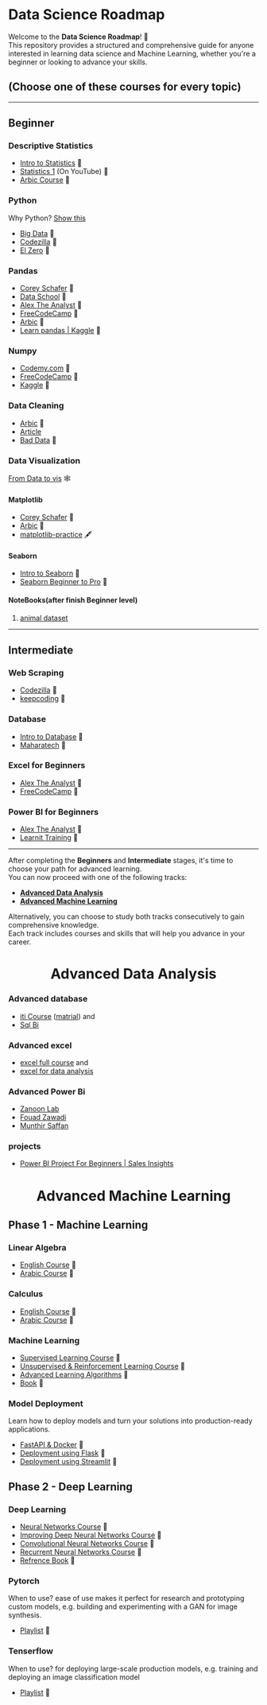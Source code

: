 # Data Science Roadmap

Welcome to the **Data Science Roadmap**! 🚀  
This repository provides a structured and comprehensive guide for anyone interested in learning data science and Machine Learning, whether you're a beginner or looking to advance your skills.

## (Choose one of these courses for every topic)

---

## Beginner

### Descriptive Statistics 
- [Intro to Statistics](https://www.udacity.com/course/intro-to-statistics--st101) 🎥  
- [Statistics 1](https://youtube.com/playlist?list=PL0KQuRyPJoe6KjlUM6iNYgt8d0DwI-IGR&si=gQLmBslqd32JTWSE) (On YouTube) 🎥  
- [Arbic Course](https://www.youtube.com/watch?v=8wwPwlueoDs&list=PLtsZ69x5q-X_MJj_iwBwpJaLg_C6JGiWW) 🎥  

### Python  
Why Python? [Show this](https://www.youtube.com/watch?v=XKQaCF_Om8o&list=PLrooD4hY1QqCCAbHdQTJ-BpVFQlCu_Pg1)  
- [Big Data](https://www.youtube.com/watch?v=mlbe7Vxr7yA&list=PLrooD4hY1QqDjPYUvDsxjfh9np7DjBwAg&index=6) 🎥  
- [Codezilla](https://www.youtube.com/playlist?list=PLuXY3ddo_8nzrO74UeZQVZOb5-wIS6krJ) 🎥  
- [El Zero](https://www.youtube.com/playlist?list=PLDoPjvoNmBAyE_gei5d18qkfIe-Z8mocs) 🎥  

### Pandas  
- [Corey Schafer](https://www.youtube.com/playlist?list=PL-osiE80TeTsWmV9i9c58mdDCSskIFdDS) 🎥  
- [Data School](https://www.youtube.com/playlist?list=PL5-da3qGB5ICCsgW1MxlZ0Hq8LL5U3u9y) 🎥  
- [Alex The Analyst](https://www.youtube.com/playlist?list=PLUaB-1hjhk8GZOuylZqLz-Qt9RIdZZMBE) 🎥  
- [FreeCodeCamp](https://www.youtube.com/watch?v=gtjxAH8uaP0) 🎥  
- [Arbic](https://www.youtube.com/playlist?list=PLuRv1IekA3YVwzaWa2Kp7bgIVcJsJ5XGW) 🎥  
- [Learn pandas | Kaggle](https://www.youtube.com/playlist?list=PLuRv1IekA3YVwzaWa2Kp7bgIVcJsJ5XGW) 📕  

### Numpy  
- [Codemy.com](https://www.youtube.com/playlist?list=PLCC34OHNcOtpalASMlX2HHdsLNipyyhbK) 🎥  
- [FreeCodeCamp](https://www.youtube.com/watch?v=QUT1VHiLmmI&t=2844s) 🎥  
- [Kaggle](https://www.kaggle.com/code/legendadnan/numpy-tutorial-for-beginners-data-science) 📕  

### Data Cleaning  
- [Arbic](https://www.youtube.com/watch?v=TXiKPcbHmO8&list=PL3pZ0ZEStTyS2WYctpa6n3mxUW1GMlaQV&index=4) 🎥  
- [Article](https://towardsdatascience.com/the-ultimate-guide-to-data-cleaning-3969843991d4)  
- [Bad Data](https://drive.google.com/file/d/1i13WL-9wONr2h1-_mB6T6TV5YJoeyDzV/view) 📕  

### Data Visualization  
[From Data to vis](https://www.data-to-viz.com/) 🕸️  

#### Matplotlib  
- [Corey Schafer](https://www.youtube.com/playlist?list=PL-osiE80TeTvipOqomVEeZ1HRrcEvtZB_) 🎥  
- [Arbic](https://www.youtube.com/playlist?list=PLuRv1IekA3YUdhJNrsn-nK71yvTc45OlW) 🎥  
- [matplotlib-practice](https://www.kaggle.com/code/mennahelsheikh/matplotlib-practice) 🖋️  

#### Seaborn  
- [Intro to Seaborn](https://www.youtube.com/playlist?list=PLtPIclEQf-3cG31dxSMZ8KTcDG7zYng1j) 🎥  
- [Seaborn Beginner to Pro](https://www.youtube.com/playlist?list=PL4GjoPPG4VqOAwSNw2I-PXUcjw1frHmW2) 🎥  
#### NoteBooks(after finish Beginner level)
1. [animal dataset](https://docs.google.com/document/d/1oKKx0K4X1HjRiFieA4tozWFMKa2p0MOaN9ldBhr8LsI/edit?tab=t.0)
---

## Intermediate  

### Web Scraping  
- [Codezilla](https://www.youtube.com/watch?v=taL3r_JpwBg) 🎥  
- [keepcoding](https://www.youtube.com/watch?v=YiPYIlmqwdw&list=PL3pZ0ZEStTyS2WYctpa6n3mxUW1GMlaQV&index=3) 🎥  

### Database  
- [Intro to Database](https://www.youtube.com/watch?v=9dW34UI520Y&list=PLSGEGD0dbMKrvd5ppnyFLm7q3xEH97T-t) 🎥  
- [Maharatech](https://maharatech.gov.eg/course/view.php?id=740) 🎥  

### Excel for Beginners  
- [Alex The Analyst](https://www.youtube.com/playlist?list=PLUaB-1hjhk8Hyd5NiPQ9CND82vNodlFF5) 🎥  
- [FreeCodeCamp](https://www.youtube.com/watch?v=Vl0H-qTclOg) 🎥  

### Power BI for Beginners  
- [Alex The Analyst](https://www.youtube.com/playlist?list=PLUaB-1hjhk8HqnmK0gQhfmIdCbxwoAoys) 🎥  
- [Learnit Training](https://www.youtube.com/watch?v=fnA-_iDV_LY&list=PLoyECfvEFOjaMKFbBSKSmnOpEcXqqRegW) 🎥  

---

After completing the **Beginners** and **Intermediate** stages, it's time to choose your path for advanced learning.  
You can now proceed with one of the following tracks:  
- **[Advanced Data Analysis](#advanced-data-analysis)**  
- **[Advanced Machine Learning](#advanced-machine-learning)**  

Alternatively, you can choose to study both tracks consecutively to gain comprehensive knowledge.  
Each track includes courses and skills that will help you advance in your career.  

<h1 id= "advanced-data-analysis" align="center">Advanced Data Analysis </h1> 

### Advanced database
- [iti Course](https://www.youtube.com/playlist?list=PLoRh0POuk1Rw-BZU-DPI6cA_c5W9_2uF_) ([matrial](https://drive.google.com/drive/u/0/folders/1pt_I5AoF85jDwd9j8MZwrO-sNp_JP1n1?fbclid=IwZXh0bgNhZW0CMTEAAR0iT0KETBkBlMakXe2Uu_OAfo8xDfE0gC8C_xXc8wC9P3aHrKb7jjGSOwQ_aem_aY3q9dDyqNUw1qz2tnv2Kw)) and
- [Sql Bi](https://www.youtube.com/playlist?list=PLSGEGD0dbMKpih5QzGQfwU86d8TB-O24a)
### Advanced excel 
- [excel full course](https://www.youtube.com/playlist?list=PLXlHqMRg9lAYiiutr-Ou0J1uU20T-5a4-) and
- [excel for data analysis](https://www.youtube.com/playlist?list=PLXlHqMRg9lAbetpJy3ePXsN0sj9Zs-pvT)
### Advanced Power Bi
- [Zanoon Lab](https://www.youtube.com/playlist?list=PL69umUTzySPGWMxnmhX9SV5PIEbdnHv63)
- [Fouad Zawadi](https://www.youtube.com/playlist?list=PL-qR2lCbzf-qKcSx6v7IVz30G5A711xKA)
- [Munthir Saffan](https://www.youtube.com/playlist?list=PLof3yw6ZFPFhV75Ptf-5Q88bgUtLOBvOw)
### projects
- [Power BI Project For Beginners | Sales Insights](https://www.youtube.com/playlist?list=PLeo1K3hjS3uva8pk1FI3iK9kCOKQdz1I9)
  
<h1 id="advanced-machine-learning" align="center">Advanced Machine Learning </h1> 

## Phase 1 - Machine Learning
### Linear Algebra 
- [English Course](https://www.coursera.org/learn/linear-algebra-machine-learning?specialization=mathematics-machine-learning) 🎥 
- [Arabic Course](https://www.youtube.com/playlist?list=PLJM7jJIw2GC1YBTTSGbFIlBxzY1aUmmJQ) 🎥 
### Calculus
- [English Course](https://www.coursera.org/learn/multivariate-calculus-machine-learning?specialization=mathematics-machine-learning) 🎥 
- [Arabic Course](https://www.youtube.com/playlist?list=PLJM7jJIw2GC1QOEq2RoIXSu08dT037xXb) 🎥
### Machine Learning
- [Supervised Learning Course](https://www.coursera.org/learn/machine-learning) 🎥
- [Unsupervised & Reinforcement Learning Course](https://www.coursera.org/learn/unsupervised-learning-recommenders-reinforcement-learning) 🎥
- [Advanced Learning Algorithms](https://www.coursera.org/learn/advanced-learning-algorithms) 🎥
- [Book](https://drive.google.com/file/d/11VeqPJw8s9SC9Ru7IVeQhiTyV_9TliOE/view) 📕
### Model Deployment
 Learn how to deploy models and turn your solutions into production-ready applications.
- [FastAPI & Docker](https://www.youtube.com/watch?v=h5wLuVDr0oc) 🎥
- [Deployment using Flask](https://www.youtube.com/watch?v=oyYur3uVl4w) 🎥
- [Deployment using Streamlit](https://www.youtube.com/watch?v=5XnHlluw-Eo) 🎥

## Phase 2 - Deep Learning
### Deep Learning
- [Neural Networks Course](https://www.coursera.org/learn/neural-networks-deep-learning) 🎥
- [Improving Deep Neural Networks Course](https://www.coursera.org/learn/neural-networks-deep-learning) 🎥
- [Convolutional Neural Networks Course](https://www.coursera.org/learn/convolutional-neural-networks) 🎥
- [Recurrent Neural Networks Course](https://www.coursera.org/learn/convolutional-neural-networks) 🎥
- [Refrence Book](https://drive.google.com/file/d/13Wtm31to-t9JC_refigVUfVEnnNf-enh/view) 📕
### Pytorch
When to use? ease of use makes it perfect for research and prototyping custom models, e.g. building and experimenting with a GAN for image synthesis.
- [Playlist](https://www.youtube.com/playlist?list=PLqnslRFeH2UrcDBWF5mfPGpqQDSta6VK4) 🎥
### Tenserflow
When to use? for deploying large-scale production models, e.g. training and deploying an image classification model 
- [Playlist](https://www.youtube.com/playlist?list=PLZbbT5o_s2xrwRnXk_yCPtnqqo4_u2YGL) 🎥






  
